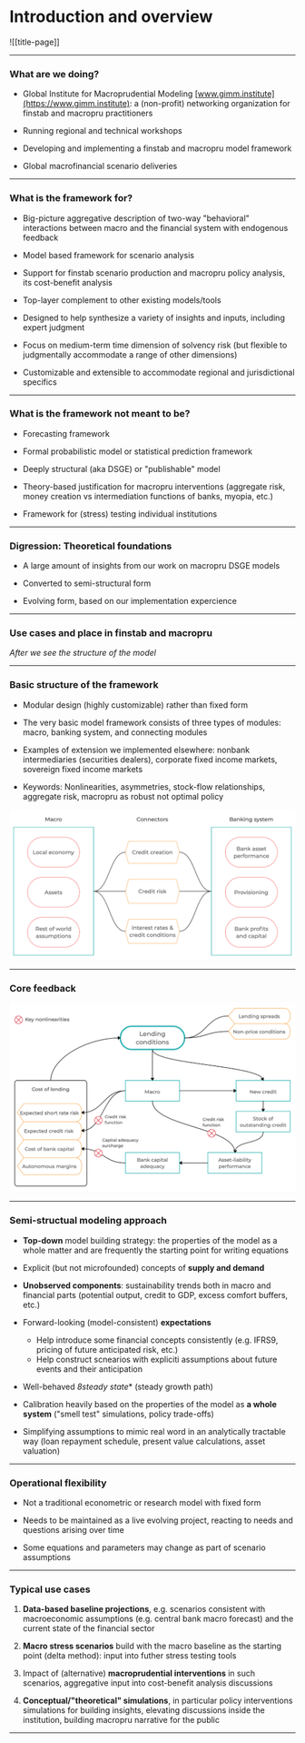 
# Introduction and overview

![[title-page]]


--------------------------------------------------------------------------------

### What are we doing?

* Global Institute for Macroprudential Modeling [www.gimm.institute](https://www.gimm.institute): a
  (non-profit) networking organization for finstab and macropru
  practitioners

* Running regional and technical workshops

* Developing and implementing a finstab and macropru model framework

* Global macrofinancial scenario deliveries

--------------------------------------------------------------------------------


### What is the framework for?

* Big-picture aggregative description of two-way "behavioral" interactions between macro
  and the financial system with endogenous feedback

* Model based framework for scenario analysis

* Support for finstab scenario production and macropru policy analysis,
  its cost-benefit analysis

* Top-layer complement to other existing models/tools

* Designed to help synthesize a variety of insights and inputs, including
  expert judgment

* Focus on medium-term time dimension of solvency risk (but flexible to
  judgmentally accommodate a range of other dimensions)

* Customizable and extensible to accommodate regional and jurisdictional
  specifics


--------------------------------------------------------------------------------

### What is the framework **not** meant to be?

* Forecasting framework 

* Formal probabilistic model or statistical prediction framework

* Deeply structural (aka DSGE) or "publishable" model

* Theory-based justification for macropru interventions (aggregate risk,
  money creation vs intermediation functions of banks, myopia, etc.)

* Framework for (stress) testing individual institutions


--------------------------------------------------------------------------------

### Digression: Theoretical foundations

* A large amount of insights from our work on macropru DSGE models 

* Converted to semi-structural form

* Evolving form, based on our implementation expercience


--------------------------------------------------------------------------------


### Use cases and place in finstab and macropru

*After we see the structure of the model*


--------------------------------------------------------------------------------

### Basic structure of the framework

* Modular design (highly customizable) rather than fixed form

* The very basic model framework consists of three types of modules: macro,
  banking system, and connecting modules

* Examples of extension we implemented elsewhere: nonbank intermediaries (securities
  dealers), corporate fixed income markets, sovereign fixed income markets

* Keywords: Nonlinearities, asymmetries, stock-flow relationships, aggregate risk, macropru as robust
  not optimal policy


![Model structure](model-structure.png)


--------------------------------------------------------------------------------

### Core feedback

![Core feedback](feedback.png)

--------------------------------------------------------------------------------

### Semi-structual modeling approach 

* **Top-down** model building strategy: the properties of the model as a whole
  matter and are frequently the starting point for writing equations

* Explicit (but not microfounded) concepts of **supply and demand**

* **Unobserved components**: sustainability trends both in macro and
  financial parts (potential output, credit to GDP, excess comfort buffers,
  etc.)

* Forward-looking (model-consistent) **expectations**
  * Help introduce some financial concepts consistently (e.g. IFRS9, pricing of future anticipated risk, etc.)
  * Help construct scnearios with expliciti assumptions about future events and their anticipation

* Well-behaved *8steady state** (steady growth path)

* Calibration heavily based on the properties of the model as **a whole
  system** ("smell test" simulations, policy trade-offs)

* Simplifying assumptions to mimic real word in an analytically tractable
  way (loan repayment schedule, present value calculations, asset valuation)


--------------------------------------------------------------------------------

### Operational flexibility

* Not a traditional econometric or research model with fixed form

* Needs to be maintained as a live evolving project, reacting to needs and
  questions arising over time

* Some equations and parameters may change as part of scenario assumptions


--------------------------------------------------------------------------------


### Typical use cases


1. **Data-based baseline projections**, e.g. scenarios consistent with
   macroeconomic assumptions (e.g. central bank macro forecast) and the
   current state of the financial sector

1. **Macro stress scenarios** build with the macro baseline as the
   starting point (delta method): input into futher stress testing tools

1. Impact of (alternative) **macroprudential interventions** in such scenarios,
   aggregative input into cost-benefit analysis discussions

1. **Conceptual/"theoretical" simulations**, in particular policy
   interventions simulations for building insights, elevating discussions
   inside the institution, building macropru narrative for the public


--------------------------------------------------------------------------------

